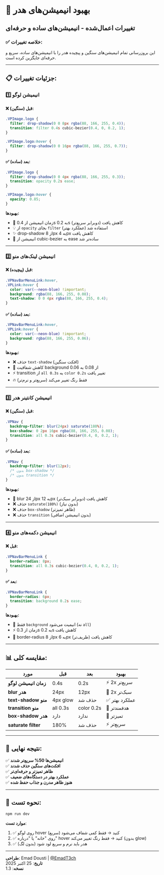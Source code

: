# 🎨 بهبود انیمیشن‌های هدر

## تغییرات اعمال‌شده - انیمیشن‌های ساده و حرفه‌ای

### ✅ خلاصه تغییرات:

این بروزرسانی تمام انیمیشن‌های سنگین و پیچیده هدر را با انیمیشن‌های ساده، سریع و حرفه‌ای جایگزین کرده است.

---

## 📋 جزئیات تغییرات:

### 1️⃣ **انیمیشن لوگو**

#### ❌ قبل (سنگین):
```css
.VPImage.logo {
  filter: drop-shadow(0 0 8px rgba(88, 166, 255, 0.4));
  transition: filter 0.4s cubic-bezier(0.4, 0, 0.2, 1);
}

.VPImage.logo:hover {
  filter: drop-shadow(0 0 16px rgba(88, 166, 255, 0.7));
}
```

#### ✅ بعد (ساده):
```css
.VPImage.logo {
  filter: drop-shadow(0 0 4px rgba(88, 166, 255, 0.3));
  transition: opacity 0.2s ease;
}

.VPImage.logo:hover {
  opacity: 0.85;
}
```

**بهبودها:**
- 🚀 زمان انیمیشن از 0.4s به 0.2s کاهش یافت (دوبرابر سریع‌تر)
- 💡 از `opacity` بجای `filter` استفاده شد (عملکرد بهتر)
- ✨ drop-shadow از 8px به 4px کاهش یافت
- 🎯 انیمیشن از cubic-bezier به ease ساده‌تر شد

---

### 2️⃣ **انیمیشن لینک‌های منو**

#### ❌ قبل (پیچیده):
```css
.VPNavBarMenuLink:hover,
.VPLink:hover {
  color: var(--neon-blue) !important;
  background: rgba(88, 166, 255, 0.08);
  text-shadow: 0 0 4px rgba(88, 166, 255, 0.4);
}
```

#### ✅ بعد (ساده):
```css
.VPNavBarMenuLink:hover,
.VPLink:hover {
  color: var(--neon-blue) !important;
  background: rgba(88, 166, 255, 0.06);
}
```

**بهبودها:**
- ❌ حذف `text-shadow` (افکت سنگین)
- 🎨 کاهش شفافیت background از 0.08 به 0.06
- ⚡ transition از `all 0.3s` به `color 0.2s` تغییر یافت
- 🔥 فقط رنگ تغییر می‌کند (سریع‌تر و نرم‌تر)

---

### 3️⃣ **انیمیشن کانتینر هدر**

#### ❌ قبل (سنگین):
```css
.VPNav {
  backdrop-filter: blur(24px) saturate(180%);
  box-shadow: 0 2px 16px rgba(88, 166, 255, 0.08);
  transition: all 0.3s cubic-bezier(0.4, 0, 0.2, 1);
}
```

#### ✅ بعد (ساده):
```css
.VPNav {
  backdrop-filter: blur(12px);
  /* بدون box-shadow */
  /* بدون transition */
}
```

**بهبودها:**
- 💨 blur از 24px به 12px کاهش یافت (دوبرابر سبک‌تر)
- ❌ حذف `saturate(180%)` (بدون نیاز)
- ❌ حذف `box-shadow` (ظاهر تمیزتر)
- ❌ حذف `transition` (بدون انیمیشن اضافی)

---

### 4️⃣ **انیمیشن دکمه‌های منو**

#### ❌ قبل:
```css
.VPNavBarMenuLink {
  border-radius: 8px;
  transition: all 0.3s cubic-bezier(0.4, 0, 0.2, 1);
}
```

#### ✅ بعد:
```css
.VPNavBarMenuLink {
  border-radius: 6px;
  transition: background 0.2s ease;
}
```

**بهبودها:**
- 🎯 فقط `background` انیمیت می‌شود (نه `all`)
- ⚡ زمان از 0.3s به 0.2s کاهش یافت
- 📐 border-radius از 8px به 6px کاهش یافت (ظریف‌تر)

---

## 📊 مقایسه کلی:

| مورد | قبل | بعد | بهبود |
|------|-----|-----|-------|
| **زمان انیمیشن لوگو** | 0.4s | 0.2s | ⚡ 2x سریع‌تر |
| **blur هدر** | 24px | 12px | 💨 2x سبک‌تر |
| **text-shadow منو** | 4px glow | حذف شد | ✅ عملکرد بهتر |
| **transition منو** | all 0.3s | color 0.2s | 🚀 هدفمندتر |
| **box-shadow هدر** | دارد | ندارد | 🎨 تمیزتر |
| **saturate filter** | 180% | حذف شد | ⚡ سریع‌تر |

---

## 🎯 نتیجه نهایی:

✅ **انیمیشن‌ها 50% سریع‌تر شدند**  
✅ **افکت‌های سنگین حذف شدند**  
✅ **ظاهر تمیزتر و حرفه‌ای‌تر**  
✅ **عملکرد بهتر در دستگاه‌های ضعیف**  
✅ **هنوز ظاهر مدرن و جذاب حفظ شده**  

---

## 🧪 نحوه تست:

```powershell
npm run dev
```

**موارد تست**:
1. ✅ روی لوگو hover کنید → فقط کمی شفاف می‌شود (سریع)
2. ✅ روی "خانه" یا "درباره" hover کنید → فقط رنگ تغییر می‌کند (بدون glow)
3. ✅ هدر باید نرم و سریع لود شود (بدون لگ)

---

**طراحی**: Emad Dousti | [@EmadT3ch](https://t.me/EmadT3ch)  
**تاریخ**: 25 اکتبر 2025  
**نسخه**: 1.3
